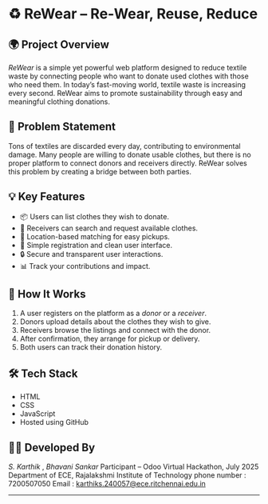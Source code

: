 # ♻ ReWear – Re-Wear, Reuse, Reduce

## 🌍 Project Overview
*ReWear* is a simple yet powerful web platform designed to reduce textile waste by connecting people who want to donate used clothes with those who need them. In today’s fast-moving world, textile waste is increasing every second. ReWear aims to promote sustainability through easy and meaningful clothing donations.

## 🎯 Problem Statement
Tons of textiles are discarded every day, contributing to environmental damage. Many people are willing to donate usable clothes, but there is no proper platform to connect donors and receivers directly. ReWear solves this problem by creating a bridge between both parties.

## 💡 Key Features
- 📦 Users can list clothes they wish to donate.
- 🤝 Receivers can search and request available clothes.
- 📍 Location-based matching for easy pickups.
- 📝 Simple registration and clean user interface.
- 🔒 Secure and transparent user interactions.
- 📊 Track your contributions and impact.

## 🚀 How It Works
1. A user registers on the platform as a *donor* or a *receiver*.
2. Donors upload details about the clothes they wish to give.
3. Receivers browse the listings and connect with the donor.
4. After confirmation, they arrange for pickup or delivery.
5. Both users can track their donation history.

## 🛠 Tech Stack
- HTML
- CSS
- JavaScript 
- Hosted using GitHub

## 🙋‍♂ Developed By
*S. Karthik*  , *Bhavani Sankar* 
Participant – Odoo Virtual Hackathon, July 2025  
Department of ECE, Rajalakshmi Institute of Technology
phone number : 7200507050
Email : karthiks.240057@ece.ritchennai.edu.in

---
